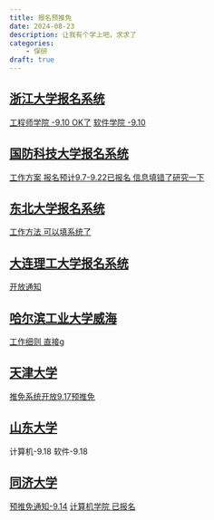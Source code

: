 ```yaml
---
title: 报名预推免
date: 2024-08-23
description: 让我有个学上吧，求求了
categories:
    - 保研
draft: true
---
```


##  [浙江大学报名系统](https://yjsy.zju.edu.cn/zs/user/login)
[工程师学院 -9.10 OK了](https://pi.zju.edu.cn/2024/0808/c67026a2952040/page.htm)
[软件学院 -9.10](http://www.cst.zju.edu.cn/2024/0811/c36206a2952716/page.htm)
## [国防科技大学报名系统](http://yjszs.nudt.edu.cn/system/login/mlogin.jsp?intype=1)
[工作方案 报名预计9.7-9.22已报名 信息填错了研究一下](http://yjszs.nudt.edu.cn/pubweb/homePageList/detailed.view?keyId=13804)
## [东北大学报名系统](http://gsas.neu.edu.cn/logon)
[工作方法 可以填系统了](http://yz.neu.edu.cn/2024/0729/c5932a266900/page.htm)
## [大连理工大学报名系统](https://yjszs.dlut.edu.cn/zsbm/sstm/index#)
[开放通知](https://gs.dlut.edu.cn/info/1173/14906.htm)
## [哈尔滨工业大学威海](https://yzb.hit.edu.cn/)
[工作细则 直接g](https://cst.hitwh.edu.cn/2024/0808/c371a186070/page.htm)
## [天津大学](http://202.113.8.92/gstms/examineeIndex.action)
[推免系统开放9.17预推免](https://yzb.tju.edu.cn/xwzx/zxxx/202407/t20240706_323840.htm)
## [山东大学](https://sduyjs.sdu.edu.cn/yjszs/plugins/zs/zsxsd/entrance#/tmfwksdExemption)
计算机-9.18
软件-9.18
## [同济大学](https://yzbm.tongji.edu.cn/logon)
[预推免通知-9.14](https://yz.tongji.edu.cn/info/1010/3638.htm)
[计算机学院 已报名](https://sse.tongji.edu.cn/info/1132/5276.htm)
